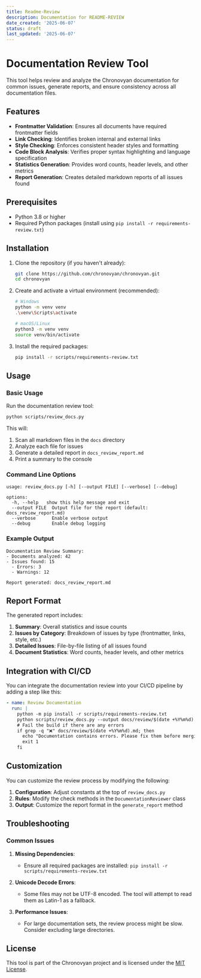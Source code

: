 ```yaml
---
title: Readme-Review
description: Documentation for README-REVIEW
date_created: '2025-06-07'
status: draft
last_updated: '2025-06-07'
---
```


# Documentation Review Tool

This tool helps review and analyze the Chronovyan documentation for common issues, generate reports, and ensure consistency across all documentation files.

## Features

- **Frontmatter Validation**: Ensures all documents have required frontmatter fields
- **Link Checking**: Identifies broken internal and external links
- **Style Checking**: Enforces consistent header styles and formatting
- **Code Block Analysis**: Verifies proper syntax highlighting and language specification
- **Statistics Generation**: Provides word counts, header levels, and other metrics
- **Report Generation**: Creates detailed markdown reports of all issues found

## Prerequisites

- Python 3.8 or higher
- Required Python packages (install using `pip install -r requirements-review.txt`)

## Installation

1. Clone the repository (if you haven't already):
   ```bash
   git clone https://github.com/chronovyan/chronovyan.git
   cd chronovyan
   ```

2. Create and activate a virtual environment (recommended):
   ```bash
   # Windows
   python -m venv venv
   .\venv\Scripts\activate
   
   # macOS/Linux
   python3 -m venv venv
   source venv/bin/activate
   ```

3. Install the required packages:
   ```bash
   pip install -r scripts/requirements-review.txt
   ```

## Usage

### Basic Usage

Run the documentation review tool:

```bash
python scripts/review_docs.py
```

This will:
1. Scan all markdown files in the `docs` directory
2. Analyze each file for issues
3. Generate a detailed report in `docs_review_report.md`
4. Print a summary to the console

### Command Line Options

```
usage: review_docs.py [-h] [--output FILE] [--verbose] [--debug]

options:
  -h, --help   show this help message and exit
  --output FILE  Output file for the report (default: docs_review_report.md)
  --verbose      Enable verbose output
  --debug        Enable debug logging
```

### Example Output

```
Documentation Review Summary:
- Documents analyzed: 42
- Issues found: 15
  - Errors: 3
  - Warnings: 12

Report generated: docs_review_report.md
```

## Report Format

The generated report includes:

1. **Summary**: Overall statistics and issue counts
2. **Issues by Category**: Breakdown of issues by type (frontmatter, links, style, etc.)
3. **Detailed Issues**: File-by-file listing of all issues found
4. **Document Statistics**: Word counts, header levels, and other metrics

## Integration with CI/CD

You can integrate the documentation review into your CI/CD pipeline by adding a step like this:

```yaml
- name: Review Documentation
  run: |
    python -m pip install -r scripts/requirements-review.txt
    python scripts/review_docs.py --output docs/review/$(date +%Y%m%d).md
    # Fail the build if there are any errors
    if grep -q "❌" docs/review/$(date +%Y%m%d).md; then
      echo "Documentation contains errors. Please fix them before merging."
      exit 1
    fi
```

## Customization

You can customize the review process by modifying the following:

1. **Configuration**: Adjust constants at the top of `review_docs.py`
2. **Rules**: Modify the check methods in the `DocumentationReviewer` class
3. **Output**: Customize the report format in the `generate_report` method

## Troubleshooting

### Common Issues

1. **Missing Dependencies**:
   - Ensure all required packages are installed: `pip install -r scripts/requirements-review.txt`

2. **Unicode Decode Errors**:
   - Some files may not be UTF-8 encoded. The tool will attempt to read them as Latin-1 as a fallback.

3. **Performance Issues**:
   - For large documentation sets, the review process might be slow. Consider excluding large directories.

## License

This tool is part of the Chronovyan project and is licensed under the [MIT License](../LICENSE).
